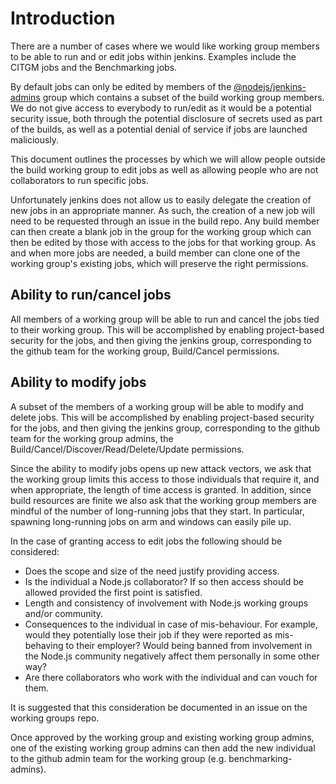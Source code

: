 # Introduction

There are a number of cases where we would like working group members
to be able to run and or edit jobs within jenkins. Examples include
the CITGM jobs and the Benchmarking jobs.

By default jobs can only be edited by members of the
[@nodejs/jenkins-admins](https://github.com/orgs/nodejs/teams/jenkins-admins)
group which contains a subset of the build
working group members. We do not give access to
everybody to run/edit as it would be a potential security issue,
both through the potential disclosure of secrets used as
part of the builds, as well as a potential denial
of service if jobs are launched maliciously.

This document outlines the processes by which we will allow
people outside the build working group to edit jobs as well
as allowing people who are not collaborators to run specific jobs.

Unfortunately jenkins does not allow us to easily delegate the
creation of new jobs in an appropriate manner.
As such, the creation of a new job will
need to be requested through an issue in the build repo. Any
build member can then create a blank job in the group for the
working group which can then be edited by those with access
to the jobs for that working group. As and when more jobs are
needed, a build member can clone one of the working group's 
existing jobs, which will preserve the right permissions.

## Ability to run/cancel jobs

All members of a working group will be able to run and cancel
the jobs tied to their working group. This will be accomplished
by enabling project-based security for the jobs, and then
giving the jenkins group, corresponding to the github
team for the working group, Build/Cancel permissions.

## Ability to modify jobs

A subset of the members of a working group will be able to modify
and delete jobs.  This will be accomplished
by enabling project-based security for the jobs, and then
giving the jenkins group, corresponding to the github
team for the working group admins,
the Build/Cancel/Discover/Read/Delete/Update permissions.

Since the ability to modify jobs opens up new attack vectors,
we ask that the working group limits this access to those
individuals that require it, and when appropriate, the length
of time access is granted. In addition, since build resources
are finite we also ask that the working group members are
mindful of the number of long-running jobs that they start.
In particular, spawning long-running jobs on arm and windows
can easily pile up.

In the case of granting access to edit jobs the following
should be considered:

* Does the scope and size of the need justify providing access.
* Is the individual a Node.js collaborator? If so then access should
  be allowed provided the first point is satisfied.
* Length and consistency of involvement with Node.js working groups
  and/or community.
* Consequences to the individual in case of mis-behaviour. For example,
  would they potentially lose their job if they were reported as
  mis-behaving to their employer? Would being banned from involvement
  in the Node.js community negatively affect them personally
  in some other way?
* Are there collaborators who work with the individual and can vouch
  for them.

It is suggested that this consideration be documented in an
issue on the working groups repo.

Once approved by the working group and existing working group admins,
one of the existing working group admins can then add the new
individual to the github admin team for the working group
(e.g. benchmarking-admins).

